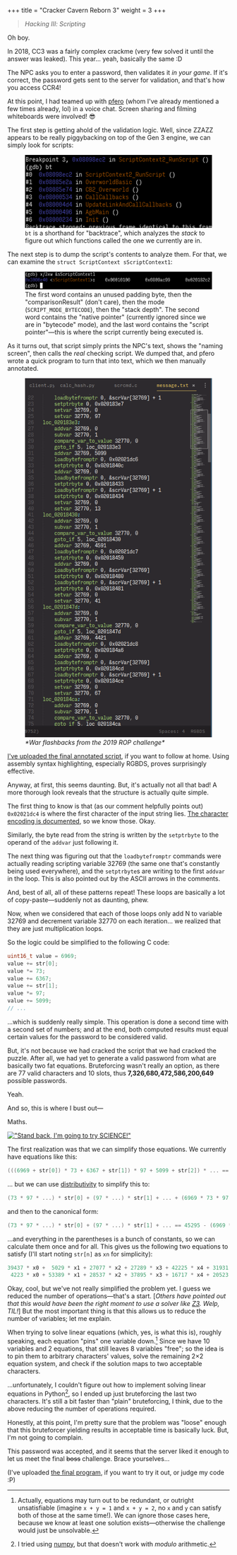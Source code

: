 +++
title = "Cracker Cavern Reborn 3"
weight = 3
+++

> *Hacking Ⅲ: Scripting*

<!-- more -->

Oh boy.

In 2018, CC3 was a fairly complex crackme (very few solved it until the answer was leaked).
This year... yeah, basically the same :D

The NPC asks you to enter a password, then validates it *in your game*.
If it's correct, the password gets sent to the server for validation, and that's how you access CCR4!

At this point, I had teamed up with [pfero](https://github.com/mid-kid) (whom I've already mentioned a few times already, lol) in a voice chat.
Screen sharing and filming whiteboards were involved! 😎

The first step is getting ahold of the validation logic.
Well, since ZZAZZ appears to be really piggybacking on top of the Gen 3 engine, we can simply look for scripts:

<figure>
<img alt="Screenshot of a breakpoint being hit" src="breakpoint.png">
<figcaption><code>bt</code> is a shorthand for "backtrace", which analyzes the <em>stack</em> to figure out which functions called the one we currently are in.</figcaption>
</figure>

The next step is to dump the script's contents to analyze them.
For that, we can examine the `struct ScriptContext sScriptContext1`:

<figure>
<img alt="Screenshot of the structure's first three words in memory" src="context.png">
<figcaption>The first word contains an unused padding byte, then the "comparisonResult" (don't care), then the mode (<code>SCRIPT_MODE_BYTECODE</code>), then the "stack depth". The second word contains the "native pointer" (currently ignored since we are in "bytecode" mode), and the last word contains the "script pointer"—this is where the script currently being executed is.</figcaption>
</figure>

As it turns out, that script simply prints the NPC's text, shows the "naming screen", then calls the *real* checking script.
We dumped that, and pfero wrote a quick program to turn that into text, which we then manually annotated.

<figure>
<img alt="Screenshot of the checking script" src="script.png">
<figcaption><em>*War flashbacks from the 2019 ROP challenge*</em></figcaption>
</figure>

[I've uploaded the final annotated script](script.txt), if you want to follow at home.
Using assembly syntax highlighting, especially RGBDS, proves surprisingly effective.

Anyway, at first, this seems daunting.
But, it's actually not all that bad!
A more thorough look reveals that the structure is actually quite simple.

The first thing to know is that (as our comment helpfully points out) `0x02021dc4` is where the first character of the input string lies.
[The character encoding is documented](https://github.com/pret/pokeemerald/blob/8103caea153f0ab905a00d1f3ee99d088d294659/charmap.txt), so we know those.
Okay.

Similarly, the byte read from the string is written by the `setptrbyte` to the operand of the `addvar` just following it.

The next thing was figuring out that the `loadbytefromptr` commands were actually reading scripting variable 32769 (the same one that's constantly being used everywhere), and the `setptrbyte`s are writing to the first `addvar` in the loop.
This is also pointed out by the ASCII arrows in the comments.

And, best of all, all of these patterns repeat!
These loops are basically a lot of copy-paste—suddenly not as daunting, phew.

Now, when we considered that each of those loops only add N to variable 32769 and decrement variable 32770 on each iteration... we realized that they are just multiplication loops.

So the logic could be simplified to the following C code:
```c
uint16_t value = 6969;
value += str[0];
value *= 73;
value += 6367;
value += str[1];
value *= 97;
value += 5099;
// ...
```

...which is suddenly really simple.
This operation is done a second time with a second set of numbers; and at the end, both computed results must equal certain values for the password to be considered valid.

But, it's not because we had cracked the script that we had cracked the puzzle.
After all, we had yet to generate a valid password from what are basically two fat equations.
Bruteforcing wasn't really an option, as there are 77 valid characters and 10 slots, thus **7,326,680,472,586,200,649** possible passwords.

Yeah.

And so, this is where I bust out—

Maths.

[!["Stand back, I'm going to try SCIENCE!"](https://images-wixmp-ed30a86b8c4ca887773594c2.wixmp.com/i/9fbc94fa-3770-4723-9f85-ec7a61fb6cbe/d9i34zm-5284e852-53ac-4c16-b1cc-8e363e3bc4e5.png/v1/fill/w_1005,h_795,strp/stand_back_i_m_going_to_try_science_by_motorcycle_hero_d9i34zm-pre.png)](https://xkcd.com/208/)

The first realization was that we can simplify those equations.
We currently have equations like this:

```c
(((6969 + str[0]) * 73 + 6367 + str[1]) * 97 + 5099 + str[2]) * ... == 45295
```

... but we can use [distributivity](https://en.wikipedia.org/wiki/Distributive_property) to simplify this to:

```c
(73 * 97 * ...) * str[0] + (97 * ...) * str[1] + ... + (6969 * 73 * 97 * ...) == 45295
```

and then to the canonical form:

```c
(73 * 97 * ...) * str[0] + (97 * ...) * str[1] + ... == 45295 - (6969 * 73 * 97 * ...)
```

...and everything in the parentheses is a bunch of constants, so we can calculate them once and for all.
This gives us the following two equations to satisfy (I'll start noting `str[n]` as `xn` for simplicity):

```c
39437 * x0 +  5029 * x1 + 27077 * x2 + 27289 * x3 + 42225 * x4 + 31931 * x5 + 26271 * x6 + 32695 * x7 +  5893 * x8 +  83 * x9 == 32062
 4223 * x0 + 53389 * x1 + 28537 * x2 + 37895 * x3 + 16717 * x4 + 20523 * x5 + 33497 * x6 + 54325 * x7 + 31861 * x8 + 151 * x9 == 12232
```

Okay, cool, but we've not really simplified the problem yet.
I guess we reduced the number of operations—that's a start.
[*Others have pointed out that this would have been the right moment to use a solver like [Z3](https://github.com/Z3Prover/z3/wiki). Welp, TIL!*]
But the most important thing is that this allows us to reduce the number of variables; let me explain.

When trying to solve linear equations (which, yes, is what this is), roughly speaking, each equation "pins" one variable down.[^linalg]
Since we have 10 variables and 2 equations, that still leaves 8 variables "free"; so the idea is to pin them to arbitrary characters' values, solve the remaining 2×2 equation system, and check if the solution maps to two acceptable characters.

...unfortunately, I couldn't figure out how to implement solving linear equations in Python[^numpy], so I ended up just bruteforcing the last two characters.
It's still a bit faster than "plain" bruteforcing, I think, due to the above reducing the number of operations required.

Honestly, at this point, I'm pretty sure that the problem was "loose" enough that this bruteforcer yielding results in acceptable time is basically luck.
But, I'm not going to complain.

This password was accepted, and it seems that the server liked it enough to let us meet the final ~~boss~~ challenge.
Brace yourselves...

(I've uploaded [the final program](calc_hash.py), if you want to try it out, or judge my code :P)

[^linalg]: Actually, equations may turn out to be redundant, or outright unsatisfiable (imagine `x + y = 1` and `x + y = 2`, no `x` and `y` can satisfy both of those at the same time!). We can ignore those cases here, because we know at least one solution exists—otherwise the challenge would just be unsolvable.

[^numpy]: I tried using [numpy](https://numpy.org/doc/stable/reference/generated/numpy.linalg.solve.html), but that doesn't work with *modulo* arithmetic.
